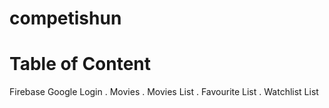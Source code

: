 # competishun
# Table of Content
Firebase Google Login
 . Movies 
  . Movies List
  . Favourite List
  . Watchlist List
